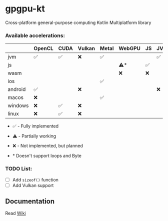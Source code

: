 # gpgpu-kt
Cross-platform general-purpose computing Kotlin Multiplatform library

### Available accelerations:
|         | OpenCL             | CUDA               | Vulkan | Metal                | WebGPU    | JS                 | JVM                |
|---------|--------------------|--------------------|--------|----------------------|-----------|--------------------|--------------------|
| jvm     | :white_check_mark: | :white_check_mark: | :x:    |  :white_check_mark:  |           |                    | :white_check_mark: |
| js      |                    |                    |        |                      |:warning:* | :white_check_mark: |                    |
| wasm    |                    |                    |        |                      |    :x:    |         :x:        |                    |
| ios     |                    |                    |        |  :white_check_mark:  |           |                    |                    |
| android | :white_check_mark: |                    | :x:    |                      |           |                    |  :x:               |
| macos   | :x:                |                    |        |  :white_check_mark:  |           |                    |                    |
| windows | :x:                | :white_check_mark: | :x:    |                      |           |                    |                    |
| linux   | :x:                | :white_check_mark: | :x:    |                      |           |                    |                    |

- :white_check_mark: - Fully implemented
- :warning: - Partially working
- :x: - Not implemented, but planned

- \* Doesn't support loops and Byte 

### TODO List:
  - [ ] Add `sizeof()` function
  - [ ] Add Vulkan support

## Documentation
Read [Wiki](../../wiki)
